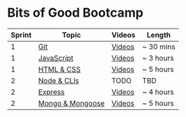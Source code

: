 # Bits of Good Bootcamp

| Sprint | Topic                         | Videos                  | Length       |
|------- |-------------------------------|-------------------------|--------------|
| 1      | [Git][git]                    | [Videos][git-vids]      | ~ 30 mins    |
| 1      | [JavaScript][js]              | [Videos][js-vids]       | ~ 3 hours    |
| 1      | [HTML & CSS][html]            | [Videos][html-vids]     | ~ 5 hours    |
| 2      | [Node & CLIs][node]           | TODO                    | TBD          |
| 2      | [Express][express]            | [Videos][express-vids]  | ~ 4 hours    |
| 2      | [Mongo & Mongoose][mongo]     | [Videos][mongo-vids]    | ~ 5 hours    |


<!---| 3 | Validation & Ajax w/ Express  | [Videos][val-ajax-videos]                 | [Exercises][ajax-express-code]|
| 3 | Middleware & Passport         |[Slides][passport], [Videos][passport-vids]|[Exercises][passport-code]     |
| 3 | Advanced Mongoose             | [Videos][mongoose-advanced-videos]        |[Exercises][mongoose-code]     |
| 3 | Heroku                        | [Videos][[heroku-videos]                  | [Exercises][heroku-code]      |
| 4 | React Crash Course            | [Slides][react], [Videos][react-vids]     | [Exercises][react-code]       |
| 4  | React w/ APIs                 | [WIP][react-api-slides]                   | WIP [Exercises][react-api-code]|
| 11/6/18  | Mini Project 2                | n/a                                       | WIP [Project][mini-project-2] |
| 4  | React Router                  | [WIP][react-router-slides]                | WIP [Exercises][react-router-code]|
| 4 | Redux Crash Course            | [WIP][redux-slides]                       | WIP [Exercises][redux-code]   |
| 11/15/18 | Mini Project 3                | n/a                                       | WIP [Project][mini-project-3] |
| 11/27/18 | Personal Project              | n/a   | n/a    |
| 11/29/18 | Personal Project              | n/a   | n/a    |

| 9/13/18  | jQuery Crash Course           | [Slide Deck][jQuery-slides]               | [Exercises][jQuery-code]      |
| 9/18/18  | Ajax to load Data on frontend | [Slide Deck][ajax-slides]                 | [Exercises][jQuery-code]      |
| 10/9/18  | Mini Project 1                | n/a                                       | [Project][mini-project-1]     |

--->

[git]: 01_git/
[git-vids]: https://www.youtube.com/watch?v=8oRjP8yj2Wo&list=PLG3Osgh6aITWY4QCO2BHvxRc03sY65ZzQ
[js]: 02_javascript/
[js-vids]: https://www.youtube.com/watch?v=vGZ0iil2fas&list=PLG3Osgh6aITWh_5AdG00k1tJZ-kte4Fp8
[html]: 03_html_css/
[html-vids]: https://www.udacity.com/course/intro-to-html-and-css--ud001
[node]: 04_node/
[node-vids]: TODO
[express]: 05_express/
[express-vids]: https://www.youtube.com/watch?v=eSYhlrcjjk8&list=PLG3Osgh6aITUj-1SpoZxipsqdyiPY0LLN
[mongo]: 06_mongo/
[mongo-vids]: https://www.youtube.com/playlist?list=PLG3Osgh6aITX5HMqWJ1f0J30e_zl-Lhxl



[mongo-code]: 06_mongo/
[mini-project-1]: 07_mini_project_1/
[ajax-express-code]: 08_ajax_express/
[passport-code]: 09_passport_oauth/
[mongoose-code]: 10_advanced_mongoose/
[heroku-code]: 11_heroku/
[react-code]: 12_react/
[react-api-code]: 13_react_with_apis/
[mini-project-2]: 14_mini_project_2/
[react-router-code]: 15_react_router/
[redux-code]: 16_redux/
[mini-project-3]: 17_mini_project_3/

[js-intro-slides]: https://docs.google.com/presentation/d/1buIrHO2EcgGLL7WIVXJ4vgJGPsd2rNt0a-DCv-SAId8/edit?usp=sharing
[html-css-slides]: https://docs.google.com/presentation/d/1POMfrkOvPWVUZCEXwS5x2iylqtFox02bhPeyx4xM3w4/edit?usp=sharing
[jQuery-slides]: https://docs.google.com/presentation/d/1aQaK7HcrJRifq5v11Bw80sGZ1e90Of1oQZwkMu0Hl7Q/edit?usp=sharing
[ajax-slides]: https://docs.google.com/presentation/d/1fBdQsX0XFbNH61LodRJkLqRNXZTupQwPp6ccj4-6XJs/edit?usp=sharing
[node-slides]: https://docs.google.com/presentation/d/1bmWGuiGA0zW9lfz3MLfvTMuQVlIC-_y5AKaKleI6sUI/edit?usp=sharing
[express-videos]: https://github.com/GTBitsOfGood/bootcamp/tree/master/5_express/1_express_intro

[mongoose-advanced-videos]: https://www.youtube.com/watch?v=QZWuyz3cipw&list=PLG3Osgh6aITWo1sx9lxrBJ33zbNPTTxKA
[validation-slides]: https://docs.google.com/presentation/d/1GWI_RN_BeSli8iTOapMSxszU8sfdmGMA1UjgYio25mE/edit?usp=sharing
[val-ajax-videos]: https://www.youtube.com/watch?v=sLxK7WsqOfE&list=PLG3Osgh6aITVaAEjqpaEencWdnqqm47OW
[passport]: https://docs.google.com/presentation/d/1heaKYIk0mAir9rVUZdxo2wvVi-ceIa82mArhuXndfqc/edit?usp=sharing
[passport-vids]: https://www.youtube.com/playlist?list=PLG3Osgh6aITWFCqypvdY_cuIrmsd8iL9j
[heroku-slides]: https://docs.google.com/presentation/d/1ReQjdkdU5zi_wxuia8zFpNn7p24pSMfoUOJz_RZyrKw/edit?usp=sharing
[heroku-videos]: https://www.youtube.com/playlist?list=PLG3Osgh6aITWlIl2wVkoLbgHMhtiDLhdk
[security-slides]: https://docs.google.com/presentation/d/12_z17MJC1CxPdaTqxadhqZYMJUbKLbpYG3lWqxJ6ZjI/edit?usp=sharing
[react]: https://docs.google.com/presentation/d/1rXNLIfJ8ITURx3YMzIGAPrEenZ-bL0ee_9-sflWIgF0/edit?usp=sharing
[react-vids]: https://www.youtube.com/playlist?list=PLG3Osgh6aITWm0jWCCcM--a3PH3ZU8an5
[react-api-slides]: https://docs.google.com/presentation/d/1YLdtNChps73CfUlKwxbUR4fra1dZMRcS5jfpGquQVmk/edit?usp=sharing
[react-router-slides]: https://docs.google.com/presentation/d/1W52M5aw2tBah7JReojyE534CY-d7YhH6OsMgSi2uhyY/edit?usp=sharing
[redux-slides]: https://docs.google.com/presentation/d/1bE-1UrDDahsAP6VYMkgs1WZQQ6dTTCertNF7C-7nADA/edit?usp=sharing
